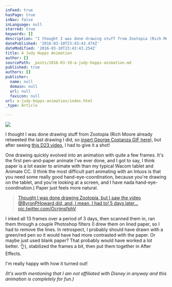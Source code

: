 ```yaml
---
inFeed: true
hasPage: true
inNav: false
inLanguage: null
starred: true
keywords: []
description: "I thought I was done drawing stuff from Zootopia (Rich Moore already retweeted the last drawing I did, so\_insert George Costanza GIF here), but after seeing this D23 video, I had to give it a shot!"
datePublished: '2016-03-10T23:43:43.474Z'
dateModified: '2016-03-10T23:43:43.254Z'
title: A Judy Hopps Animation
author: []
sourcePath: _posts/2016-03-10-a-judy-hopps-animation.md
published: true
authors: []
publisher:
  name: null
  domain: null
  url: null
  favicon: null
url: a-judy-hopps-animation/index.html
_type: Article

---
```

![](https://the-grid-user-content.s3-us-west-2.amazonaws.com/ee412cb2-0c74-49de-a9ae-f4a5ece8d39d.gif)

I thought I was done drawing stuff from Zootopia (Rich Moore already retweeted the last drawing I did, so [insert George Costanza GIF here][0]), but after seeing [this D23 video][1], I had to give it a shot!

One drawing quickly evolved into an animation with quite a few frames. It's the first pen-and-paper animate I've ever done, and I got to say, I think paper is a lot easier to animate with than my typical Wacom tablet and Animate CC. (I think the most difficult part animating with an Intuos is that you need some really good hand-eye-coordination, because you're drawing on the tablet, and you're looking at a screen, and I have nada hand-eye-coordination.) Paper just feels more natural.

> [Thought I was done drawing Zootopia, but I saw the video @ByronPHoward did, and, I mean, I had to! 5 days later... pic.twitter.com/OcrjmsfphV][2]

I inked all 13 frames over a period of  3 days, then scanned them in, ran them through a couple Photoshop filters (I drew them on lined paper, so I had to remove the lines. In retrospect, I probably should have drawn with a green/red pen so it would have had more contrasted with the paper. Or maybe just used blank paper? That probably would have worked a lot better. 👌), stabilized the frames a bit, then put them together in After Effects.

I'm really happy with how it turned out!

_(It's worth mentioning that I am not affiliated with Disney in anyway and this animation is completely for fun.)_

[0]: https://youtu.be/8YaaZZN9VYs?t=20s
[1]: https://www.youtube.com/watch?v=cVBwvtK1ZFI
[2]: http://pic.twitter.com/OcrjmsfphV/